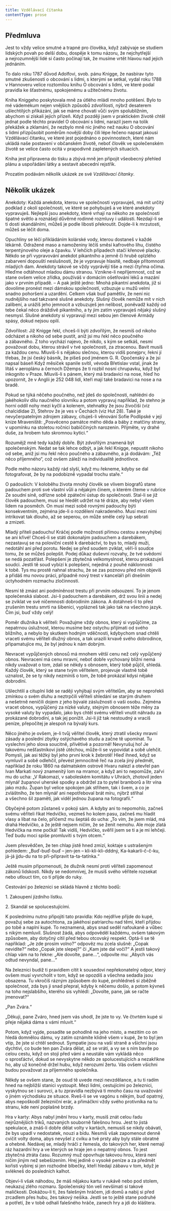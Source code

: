 ```yaml
---
title: Vzdělávací čítanka
contentType: prose
---
```


<section>

## Předmluva

Jest to vždy velice smutné a trapné pro člověka, když zabývaje se studiem lidských povah po delší dobu, dospěje k tomu názoru, že nejchytřejší a nejrozumnější lidé si často počínají tak, že musíme vrtět hlavou nad jejich jednáním.

To dalo roku 1787 důvod Adolfovi, svob. pánu Knigge, že nasbírav tyto smutné zkušenosti o obcování s lidmi, s kterými se setkal, vydal roku 1788 v Hannoveru velice roztomilou knihu O obcování s lidmi, ve které podal pravidla ke šťastnému, spokojenému a užitečnému životu.

Kniha Kniggeho poskytovala mně za útlého mládí mnoho potěšení. Bylo to mé vádemékum nejen vnějších způsobů zdvořilosti, nýbrž desaterem ušlechtilých přikázání, jak se máme chovati vůči svým spolubližním, abychom si získali jejich přízeň. Když později jsem v praktickém životě chtěl jednat podle těchto pravidel O obcování s lidmi, narazil jsem na tolik překážek a zklamání, že nezbylo mně nic jiného než nauku O obcování s lidmi přizpůsobit poměrům novější doby čili lépe řečeno napsat jakousi Vzdělávací čítanku, ve které jest pojednáno o povinnostech, které nám ukládá naše postavení v občanském životě, neboť člověk ve společenském životě se velice často ocitá v prapodivně zapletených situacích.

Kniha jest připravena do tisku a zbývá mně jen připojit všeobecný přehled plánu a uspořádání látky a sestavit abecední rejstřík.

Prozatím podávám několik ukázek ze své _Vzdělávací čítanky_.

## Několik ukázek

Anekdoty: Každá anekdota, kterou ve společnosti vypravuješ, má mít určitý podklad z okolí společnosti, ve které se pohybuješ a ve které anekdoty vypravuješ. Nejlepší jsou anekdoty, které vrhají na někoho ze společnosti špatné světlo a roznášejí důvěrné rodinné rozmluvy i události. Nezdají-li se ti dosti skandálními, můžeš je podle libosti překroutit. Dojde-li k mrzutosti, můžeš se léčit doma.

Opuchliny se léčí přikládáním kolárské vody, kterou dostaneš v každé lékárně. Odražené maso a namoženiny léčíš směsí kafrového lihu, čistého terpentýnového oleje a čpavku. V lehčích případech stačí křenové placky. Někdo se při vypravování anekdot pikantního a jemně či hrubě oplzlého zabarvení dopouští neslušnosti, že je vypravuje hlasitě, nedbaje přítomnosti mladých dam. Anekdoty takové se vždy vyprávějí tiše a mezi čtyřma očima. Hleďme odtáhnout mladou dámu stranou. Vznikne-li nepříjemnost, což se stane ovšem velice zřídka, používáš v domácím ošetřování léků a mazání jako v prvním případě. – A pak ještě jedno: Mnohá pikantní anekdota, již si dovolíme pronést mezi dámskou společností, vzbuzuje u mužů velmi snadno pohoršení a uzardění. Celkem však buď pamětliv, že není nic nudnějšího nad takzvané slušné anekdoty. Slušný člověk nemůže mít v nich zalíbení, a urážíš jeho jemnocit a vzbuzuješ jen nelibost, poněvadž každý od tebe čekal něco dráždivě pikantního, a ty jim zatím vypravuješ nějaký slušný nesmysl. Slušné anekdoty si vypravují mezi sebou jen členové Armády spásy, dokud nejsou opilí.

Zdvořilost: Již Knigge řekl, chceš-li býti zdvořilým, že nesmíš od nikoho odcházet a nikoho od sebe pustit, aniž jsi mu řekl něco poučného a zábavného. Z toho vychází najevo, že nikdo, s kým se setkáš, nesmí považovat dobu, kterou strávil v tvé společnosti, za ztracenou. Bavit musíš za každou cenu. Mluvíš-li s nějakou slečnou, kterou vidíš ponejprv, řekni jí třebas, že jsi český básník, že píšeš pod jménem G. R. Opočenský a že jsi napsal báseň Když měsíček spanile svítil, vévoda Břetislav vstal, jinak že lítáš v aeroplánu a černoch Džemps že ti rozbil nosní chrupavku, když byl inkognito v Praze. Mluvíš-li s pánem, který má bradavici na nose, hleď ho upozornit, že v Anglii je 252 048 lidí, kteří mají také bradavici na nose a na bradě.

Pokud se týká něčeho poučného, než jdeš do společnosti, nahlédni do jakéhokoliv dílu naučného slovníku a potom vypravuj například, že stehno je horní oddíl nohy mezi kyčlí a kolenem, stehnatky že jsou živočiši (viz chalcididae 2), Stehrov že je ves v Čechách (viz Hut 28). Také je nevyčerpatelným zdrojem zábavy, cituješ-li věnování Sofie Podlipské v její knize Mraveniště: „Posvěceno památce mého děda a báby z matčiny strany, v upomínku na stoletou ročnici babiččiných narozenin. Přijměte, vy drahé duše, za hrobem tuto skromnou kytici.“

Rozumějž mně tedy každý dobře. Být zdvořilým znamená být společenským. Nedat se tak lehce odbýt, a jak řekl Knigge, nepustit nikoho od sebe, aniž jsi mu řekl něco poučného a zábavného, a já dodávám: „Též něco příjemného“, což ovšem záleží na individualitě jednotlivce.

Podle mého názoru každý rád slyší, když mu řekneme, kdyby se dal fotografovat, že by na podobizně vypadal trochu staře.“

O padouších: V koloběhu života mnohý člověk se vlivem biografů stane padouchem proti své vlastní vůli a nějakým činem, o kterém čteme v rubrice Ze soudní síně, odřízne sobě zpáteční ústup do společnosti. Stal-li se již člověk padouchem, musí se hledět udržet na té dráze, aby nebyl všem lidem na posměch. On musí mezi sobě rovnými padouchy býti konsekventním, zejména jde-li o rozdělení nakradeného. Musí mezi nimi intrikovat tak dlouho, až se seperou, on může směle celý lup sebrati a zmizeti.

Mladý příteli padouchu! Kráčej podle možnosti přímou cestou a nevyhýbej se ani křivé! Chceš-li se státi dokonalým padouchem a darebákem, nezastavuj se na poloviční cestě k darebáctví, to bys to, mladý muži, nedotáhl ani před porotu. Nedej se před soudem zviklat, věří-li soudce tomu, že se můžeš polepšit. Podej důkaz duševní rozvahy, že tvé svědomí se nedá pozatřást. Polepšení je zbytečná velkomyslnost, kterou prokazuješ soudci. Jestli tě soud vybízí k polepšení, nejedná z pouhé náklonnosti k tobě. Tys mu prostě nahnal strachu, že se zas poznovu před ním objevíš a přidáš mu novou práci, případně nový trest v kanceláři při dnešním úctyhodném rozmachu zločinnosti.

Nesmí tě zmást ani podmíněnost trestu při prvním odsouzení. To je jenom společenská slabost. Jsi-li padouchem a darebákem, drž svou linii a nedej se zviklat ve své ničemnosti dobrodiním zákona. A dotáhneš-li to před zrušením trestu smrti na šibenici, vyplázneš tak jako tak na všechno jazyk. Čím jsi, buď vždy celý!

Poměr dlužníka k věřiteli: Považujme vždy obnos, který si vypůjčíme, za nepatrnou úslužnost, kterou musíme bez ostychu přijímati od svého bližního, a nebylo by skutkem hodným vděčnosti, kdybychom snad chtěli vraceti svému věřiteli dlužný obnos, a tak urazili krvavě svého dobrodince, připamatujíce mu, že byl jednou k nám dobrým.

Nevracet vypůjčených obnosů má mnohem větší cenu než celý vypůjčený obnos. Nevracení má cenu mravní, neboť dobře vychovaný bližní nemá nikdy uvažovat o tom, zdali se někdy s obnosem, který tobě půjčil, shledá. Každý člověk, který se stane tvým věřitelem, projevuje vlastně tobě uznalost, že se ty nikdy nezmíníš o tom, že tobě prokázal kdysi nějaké dobrodiní.

Ušlechtilí a cituplní lidé se raději vyhýbají svým věřitelům, aby se neprořekli zmínkou o svém dluhu a neztrpčili věřiteli shledání se starým druhem a nešetrně neničili dojem z jeho bývalé záslužnosti o vaši osobu. Zejména vracet obnos, vypůjčený za nízké valuty, stejným obnosem téže měny za vysoké valuty by vypadalo, jako bys chtěl svému věřiteli vnutit náhradu za prokázané dobrodiní, a tak jej ponížit. Jsi-li již tak nestoudný a vracíš peníze, přepočítej je alespoň na bývalý kurs.

Něco jiného je ovšem, je-li tvůj věřitel člověk, který ztratil všecky mravní zásady a poslední zbytky ostýchavého studu a začne tě upomínat. Tu vyslechni jeho slova soucitně, přívětivě a pozorně! Nevyrušuj ho! Je takovému nešťastníkovi jistě útěchou, může-li se vypovídat a sobě ulehčit. Pomysli, jak asi těžký byl jeho první krok k žebrotě! Hleď ihned, když se vymluvil a sobě odlehčil, převést jemnocitně řeč na zcela jiný předmět, například že roku 1860 na dalmatském ostrově Hvaru nalezl a otevřel pan Ivan Markati nový znamenitý lom na mramor, a když ani to nepomůže, zařvi mu do ucha: „V Rakomazi, v saboleském komitátu v Uhrách, zhotovil jeden mlynář županovi uherské spodky a obdržel za to pytel bramborů a litr vína jako mzdu. Župan byl velice spokojen jak střihem, tak i švem, a co je zvláštního, že ten mlynář ani nepotřeboval brát míru, nýbrž stříhal a všechno šil zpaměti, jak viděl jednou župana na fotografii.“

Obyčejně potom zůstaneš v pokoji sám. A kdyby ani to nepomohlo, začneš svému věřiteli říkat Hedvičko, vezmeš ho kolem pasu, začneš mu hladit vlasy a líbat na čelo, přičemž mu šeptáš do ucha: „To vím, že jsem mlád, má drahá Hedvičko, a že ještě nejsem ničím, že se ženit nemohu. Ale moje zlatá Hedvička na mne počká! Tak vidíš, Hedvičko, svěřil jsem se ti a je mi lehčeji. Teď budu moci spíše promluviti s tvým otcem.“

Jsem přesvědčen, že ten chlap jistě hned zmizí, koktaje s ustrašeným pohledem: „Buď-buď-buď – jen-jen – kli-kli-kli-dddný, Ka-kakarlí-č-č-ku, já-já jjdu-du na to při-připravit ta-ta-tatínka.“

Ještě musím připomenouti, že dlužník nesmí proti věřiteli zapomenout zákonů lidskosti. Nikdy se nedomnívej, že musíš svého věřitele rozsekat nebo utlouct tím, co ti přijde do ruky.

Cestování po železnici se skládá hlavně z těchto bodů:

1\. Zakoupení jízdního lístku.

2\. Skandál se spolucestujícími.

K poslednímu nutno připojiti tato pravidla: Kdo nejdříve přijde do kupé, považuj sebe za autochtona, za jakéhosi patriarchu nad těmi, kteří přijdou po tobě a naplní kupé. To neznamená, abys snad seděl nafoukaně a vůbec s nikým nemluvil. Slušnost žádá, abys odpověděl každému, ovšem takovým způsobem, aby dotyčný cítil před tebou otcovský respekt. Optá-li se tě například: „Je zde prosím volno?“ odpověz mu zcela slušně: „Copak nevidíte?“ nebo „Copak jste slepej?“ či „Kam jste dal voči?“ A jestli takový chlap vám na to řekne: „Ale dovolte, pane…“, odpovíte mu: „Abych vás odtud nevyndal, pane…“

Na železnici budiž ti pravidlem cítit k sousedovi nepřekonatelný odpor, který ovšem musí vyvrcholit v tom, když se opozdíš a všechna sedadla jsou obsazena. Tu vkročíš rázným způsobem do kupé, prohlédneš si zběžně společnost, zda bys ji snad přepral, kdyby k něčemu došlo, a potom kývneš na toho nejslabšího, kterého sis vyhlédl: „Dovolte, pane, jak se račte jmenovat?“

„Pan Zvára.“

„Děkuji, pane Zváro, hned jsem vás uhodl, že jste to vy. Ve čtvrtém kupé si přeje nějaká dáma s vámi mluvit.“

Potom, když vyjde, posadíte se pohodlně na jeho místo, a mezitím co on hledá domnělou dámu, vy zatím oznámíte klidně všem v kupé, že to byl jen vtip, že jste si chtěl sednout. Sympatie jsou na vaší straně a všichni jsou dychtiví, co bude ten pan Zvára dělat, až se vrátí, a vy se s ním bavíte po celou cestu, když on stojí před vámi a neustále vám vykládá něco o sprosťáctví, dokud se nevyskytne někdo ze spolucestujících a nezakřikne ho, aby už konečně držel hubu, když nerozumí žertu. Vás ovšem všichni budou považovat za příjemného společníka.

Někdy se ovšem stane, že osud tě uvede mezi nevzdělance, a tu ti radím hned na nejbližší stanici vystoupit. Mezi lidmi, cestujícími po železnici, vyskytnou se i surovci, a tu zpravidla nezbývá ti mnoho času na uvažování o jiném východisku ze situace. Rveš-li se ve vagónu s někým, buď opatrný, abys nepoškodil železniční erár, a přimáčkni vždy svého protivníka na tu stranu, kde není poplašné brzdy.

Hra v karty: Abys nabyl jmění hrou v karty, musíš znát celou řadu nejrůznějších triků, nazvaných souborně falešnou hrou. Jest to jistá spekulace, a znáš-li dobře dělat volty v kartách, nemusíš se nikdy obávati, že bys upadl v nedostatek, nouzi a bídu. Nesmíš však zapomenout denně cvičit volty doma, abys nevyšel z cviku a tvé prsty aby byly stále obratné a ohebné. Nedávej se, mladý hráči z řemesla, do takových her, které nemají ráz hazardní hry a ve kterých se hraje jen o nepatrný obnos. To jest zbytečná ztráta času. Rozumný muž opovrhuje takovou hrou, která není ničím jiným než sebešizením. Hrej jedině o vysoké peníze a za předmět kořisti vybírej si jen rozhodné blbečky, kteří hledají zábavu v tom, když je svlékneš do posledních kalhot.

Objeví-li však náhodou, že máš nějakou kartu v rukávě nebo pod stolem, neukazuj zlého rozmaru. Společenský tón velí nevšímati si takové maličkosti. Dokážou-li ti, žes falešným hráčem, jdi domů a nabij si před zrcadlem přes hubu, žes takový nešika. Jestli se to ještě stane podruhé a potřetí, že v tobě odhalí falešného hráče, zanech hry a jdi do kláštera.

</section>
